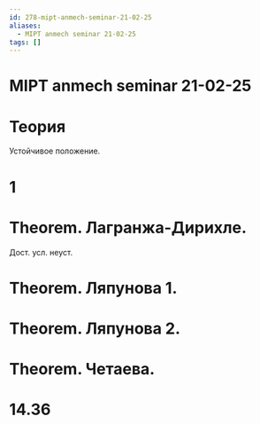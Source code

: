 ```yaml
---
id: 278-mipt-anmech-seminar-21-02-25
aliases:
  - MIPT anmech seminar 21-02-25
tags: []
---
```


# MIPT anmech seminar 21-02-25
# Теория
Устойчивое положение.

# 1

# Theorem. Лагранжа-Дирихле.

Дост. усл. неуст.
# Theorem. Ляпунова 1.

# Theorem. Ляпунова 2.

# Theorem. Четаева.

# 14.36
